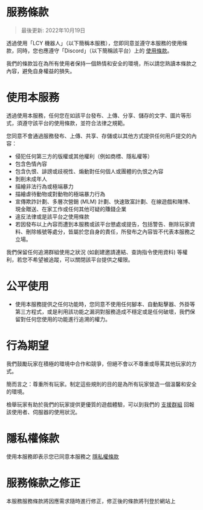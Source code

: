 # 服務條款
> 最後更新: 2022年10月19日

透過使用「LCY 機器人」（以下簡稱本服務），您即同意並遵守本服務的使用條款，同時，您也應遵守「Discord」（以下簡稱該平台）上的 [使用條款](https://discord.com/terms)。

我們的條款旨在為所有使用者保持一個熱情和安全的環境，所以請您熟讀本條款之內容，避免自身權益的損失。

# 使用本服務
透過使用本服務，任何您在如該平台發布、上傳、分享、儲存的文字、圖片等形式，須遵守該平台的使用條款，並符合法律之規範。

您同意不會通過服務發布、上傳、共享、存儲或以其他方式提供任何用戶提交的內容：

- 侵犯任何第三方的版權或其他權利（例如商標、隱私權等）
- 包含色情內容
- 包含仇恨、誹謗或歧視性、煽動對任何個人或團體的仇恨之內容
- 剝削未成年人
- 描繪非法行為或極端暴力
- 描繪虐待動物或對動物的極端暴力行為
- 宣傳欺詐計劃、多層次營銷 (MLM) 計劃、快速致富計劃、在線遊戲和賭博、現金贈送、在家工作或任何其他可疑的賺錢企業
- 違反法律或是該平台之使用條款
- 若因發布以上內容而遭到本服務或該平台懲處或提告，包括警告、刪除玩家資料、刪除帳號等處分，皆屬於您自身的責任，所發布之內容皆不代表本服務之立場。

我們保留任何追溯群組使用之狀況 (如創建邀請連結、查詢指令使用資料) 等權利，若您不希望被追蹤，可以關閉該平台提供之權限。

# 公平使用
- 使用本服務提供之任何功能時，您同意不使用任何腳本、自動點擊器、外掛等第三方程式，或是利用該功能之漏洞對服務造成不穩定或是任何破壞，我們保留對任何您使用的功能進行追溯的權力。

# 行為期望
我們鼓勵玩家在積極的環境中合作和競爭，但絕不會以不尊重或辱罵其他玩家的方式。

簡而言之：尊重所有玩家。制定這些規則的目的是為所有玩家營造一個溫馨和安全的環境。

檢舉玩家有助於我們的玩家提供更優質的遊戲體驗，可以到我們的 [支援群組](https://discord.gg/APuCyxKwsb) 回報該使用者、伺服器的使用狀況。

# 隱私權條款
使用本服務即表示您已同意本服務之 [隱私權條款](https://github.com/LCY66666666/LCY-discord-bot/blob/main/README.md)

# 服務條款之修正
本服務服務條款將因應需求隨時進行修正，修正後的條款將刊登於網站上
